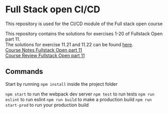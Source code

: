 # Full Stack open CI/CD

This repository is used for the CI/CD module of the Full stack open course

This repository contains the solutions for exercises 1-20 of Fullstack Open part 11. <br>
The solutions for exercise 11.21 and 11.22 can be found [here](https://github.com/l0ve2cr3ate/fullstack-open-part11-bloglist). <br>
[Course Notes Fullstack Open part 11](https://github.com/l0ve2cr3ate/fullstack-open-part11-bloglist/blob/main/README.md#course-notes-part-11-fullstack-open) <br>
[Course Review Fullstack Open part 11](https://github.com/l0ve2cr3ate/fullstack-open-part11-bloglist/blob/main/README.md#course-review-part-11-fullstack-open) <br>

## Commands

Start by running `npm install` inside the project folder

`npm start` to run the webpack dev server
`npm test` to run tests
`npm run eslint` to run eslint
`npm run build` to make a production build
`npm run start-prod` to run your production build

